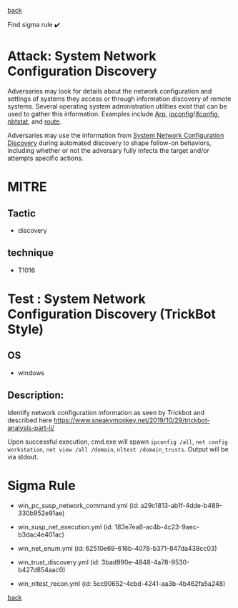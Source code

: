 
[back](../index.md)

Find sigma rule :heavy_check_mark: 

# Attack: System Network Configuration Discovery 

Adversaries may look for details about the network configuration and settings of systems they access or through information discovery of remote systems. Several operating system administration utilities exist that can be used to gather this information. Examples include [Arp](https://attack.mitre.org/software/S0099), [ipconfig](https://attack.mitre.org/software/S0100)/[ifconfig](https://attack.mitre.org/software/S0101), [nbtstat](https://attack.mitre.org/software/S0102), and [route](https://attack.mitre.org/software/S0103).

Adversaries may use the information from [System Network Configuration Discovery](https://attack.mitre.org/techniques/T1016) during automated discovery to shape follow-on behaviors, including whether or not the adversary fully infects the target and/or attempts specific actions.

# MITRE
## Tactic
  - discovery


## technique
  - T1016


# Test : System Network Configuration Discovery (TrickBot Style)
## OS
  - windows


## Description:
Identify network configuration information as seen by Trickbot and described here https://www.sneakymonkey.net/2019/10/29/trickbot-analysis-part-ii/

Upon successful execution, cmd.exe will spawn `ipconfig /all`, `net config workstation`, `net view /all /domain`, `nltest /domain_trusts`. Output will be via stdout.


# Sigma Rule
 - win_pc_susp_network_command.yml (id: a29c1813-ab1f-4dde-b489-330b952e91ae)

 - win_susp_net_execution.yml (id: 183e7ea8-ac4b-4c23-9aec-b3dac4e401ac)

 - win_net_enum.yml (id: 62510e69-616b-4078-b371-847da438cc03)

 - win_trust_discovery.yml (id: 3bad990e-4848-4a78-9530-b427d854aac0)

 - win_nltest_recon.yml (id: 5cc90652-4cbd-4241-aa3b-4b462fa5a248)



[back](../index.md)
